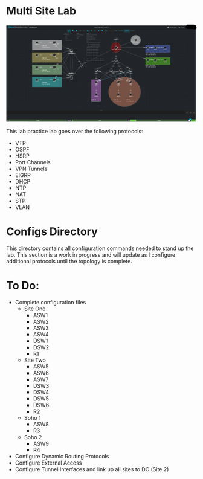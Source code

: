 # Multi Site Lab

![](./configs/cml-multi-site-lab.png)

This lab practice lab goes over the following protocols:
- VTP
- OSPF
- HSRP
- Port Channels
- VPN Tunnels
- EIGRP
- DHCP
- NTP
- NAT
- STP
- VLAN
  
# Configs Directory

This directory contains all configuration commands needed to stand up the lab. This section is a work in progress and will update as I configure additional protocols until the topology is complete. 

# To Do:
- Complete configuration files
  - Site One
    - ASW1
    - ASW2
    - ASW3
    - ASW4
    - DSW1
    - DSW2
    - R1
  - Site Two
    - ASW5
    - ASW6
    - ASW7
    - DSW3
    - DSW4
    - DSW5
    - DSW6
    - R2
  - Soho 1
    - ASW8
    - R3
  - Soho 2
    - ASW9
    - R4
- Configure Dynamic Routing Protocols
- Configure External Access
- Configure Tunnel Interfaces and link up all sites to DC (Site 2)
  
